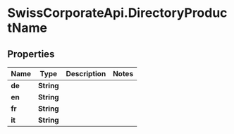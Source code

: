 # SwissCorporateApi.DirectoryProductName

## Properties
Name | Type | Description | Notes
------------ | ------------- | ------------- | -------------
**de** | **String** |  | 
**en** | **String** |  | 
**fr** | **String** |  | 
**it** | **String** |  | 


